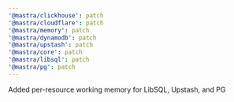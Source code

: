 ```yaml
---
'@mastra/clickhouse': patch
'@mastra/cloudflare': patch
'@mastra/memory': patch
'@mastra/dynamodb': patch
'@mastra/upstash': patch
'@mastra/core': patch
'@mastra/libsql': patch
'@mastra/pg': patch
---
```


Added per-resource working memory for LibSQL, Upstash, and PG
